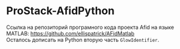 # ProStack-AfidPython
Ссылка на репозиторий програмного кода проекта Afid на языке MATLAB: https://github.com/ellispatrick/AFidMatlab<br>
Осталось дописать на Python вторую часть `GlowIdentifier`.